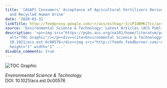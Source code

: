```yaml
---
title: '[ASAP] Consumers’ Acceptance of Agricultural Fertilizers Derived from Diverted
  and Recycled Human Urine'
date: '2020-03-31'
linkTitle: http://feedproxy.google.com/~r/acs/esthag/~3/iPIdBMKJ7cc/acs.est.0c00576
source: 'Environmental Science & Technology: Latest Articles (ACS Publications)'
description: '<p><img src="https://pubs.acs.org/na101/home/literatum/publisher/achs/journals/content/esthag/0/esthag.ahead-of-print/acs.est.0c00576/20200331/images/medium/es0c00576_0001.gif"
  alt="TOC Graphic"/></p><div><cite>Environmental Science & Technology</cite></div><div>DOI:
  10.1021/acs.est.0c00576</div><img src="http://feeds.feedburner.com/~r/acs/esthag/~4/iPIdBMKJ7cc"
  height="1" width="1" ...'
disable_comments: true
---
```

<p><img src="https://pubs.acs.org/na101/home/literatum/publisher/achs/journals/content/esthag/0/esthag.ahead-of-print/acs.est.0c00576/20200331/images/medium/es0c00576_0001.gif" alt="TOC Graphic"/></p><div><cite>Environmental Science & Technology</cite></div><div>DOI: 10.1021/acs.est.0c00576</div><img src="http://feeds.feedburner.com/~r/acs/esthag/~4/iPIdBMKJ7cc" height="1" width="1" ...